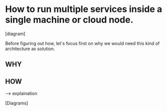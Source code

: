 # How to run multiple services inside a single machine or cloud node. 
[diagram]

Before figuring out how, let's focus first on why we would need this kind of architecture as solution.

## WHY




## HOW

--> explaination

[Diagrams]


